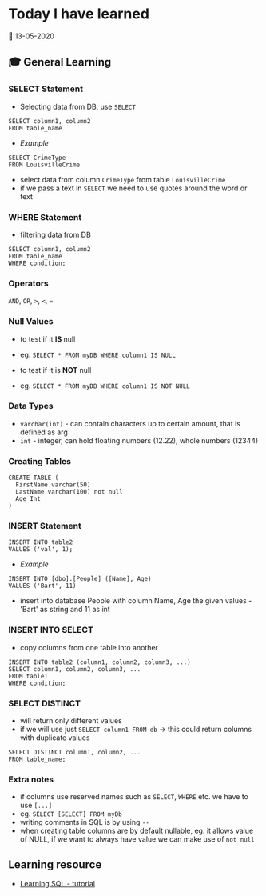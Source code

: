 # Today I have learned

:calendar: 13-05-2020

## :mortar_board: General Learning

### SELECT Statement

- Selecting data from DB, use `SELECT`
```
SELECT column1, column2
FROM table_name
```

- _Example_
```
SELECT CrimeType
FROM LouisvilleCrime
```
- select data from column `CrimeType` from table `LouisvilleCrime`
- if we pass a text in `SELECT` we need to use quotes around the word or text

### WHERE Statement

- filtering data from DB
```
SELECT column1, column2
FROM table_name
WHERE condition;
```

### Operators
`AND`, `OR`, `>`, `<`, `=`

### Null Values
- to test if it **IS** null
- eg. `SELECT * FROM myDB WHERE column1 IS NULL`

- to test if it is **NOT** null
- eg. `SELECT * FROM myDB WHERE column1 IS NOT NULL`

### Data Types
- `varchar(int)` - can contain characters up to certain amount, that is defined as arg
- `int` - integer, can hold floating numbers (12.22), whole numbers (12344)


### Creating Tables
```
CREATE TABLE (
  FirstName varchar(50)
  LastName varchar(100) not null
  Age Int
)
```

### INSERT Statement
```
INSERT INTO table2
VALUES ('val', 1);
```

- _Example_
```
INSERT INTO [dbo].[People] ([Name], Age)
VALUES ('Bart', 11)
```

- insert into database People with column Name, Age the given values - 'Bart' as string and 11 as int

### INSERT INTO SELECT
- copy columns from one table into another
```
INSERT INTO table2 (column1, column2, column3, ...)
SELECT column1, column2, column3, ...
FROM table1
WHERE condition;
```

### SELECT DISTINCT
- will return only different values
- if we will use just `SELECT column1 FROM db` -> this could return columns with duplicate values
```
SELECT DISTINCT column1, column2, ...
FROM table_name;
```

### Extra notes

- if columns use reserved names such as `SELECT`, `WHERE` etc. we have to use `[...]`
- eg. `SELECT [SELECT] FROM myDb`
- writing comments in SQL is by using `--`
- when creating table columns are by default nullable, eg. it allows value of NULL, if we want to always have value we can make use of `not null`

## Learning resource
- [Learning SQL - tutorial](https://app.sixweeksql.com/)